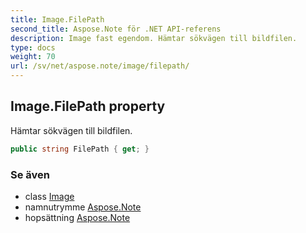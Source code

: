 ```yaml
---
title: Image.FilePath
second_title: Aspose.Note för .NET API-referens
description: Image fast egendom. Hämtar sökvägen till bildfilen.
type: docs
weight: 70
url: /sv/net/aspose.note/image/filepath/
---
```

## Image.FilePath property

Hämtar sökvägen till bildfilen.

```csharp
public string FilePath { get; }
```

### Se även

* class [Image](../)
* namnutrymme [Aspose.Note](../../image/)
* hopsättning [Aspose.Note](../../../)


